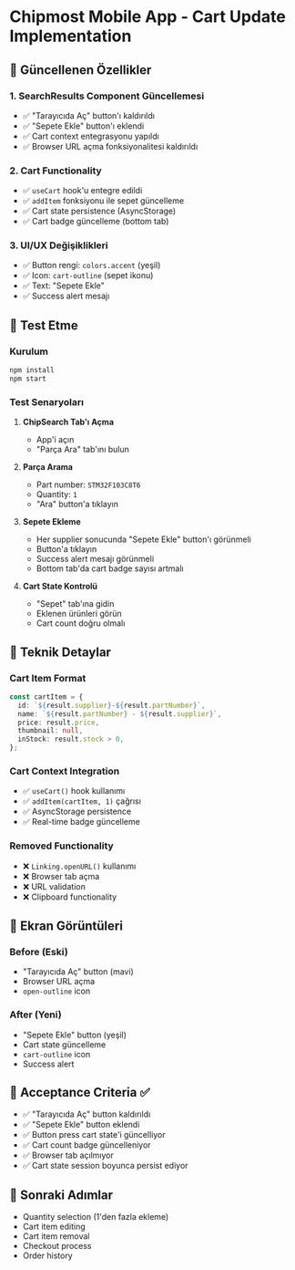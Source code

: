 # Chipmost Mobile App - Cart Update Implementation

## 🎯 Güncellenen Özellikler

### 1. SearchResults Component Güncellemesi
- ✅ "Tarayıcıda Aç" button'ı kaldırıldı
- ✅ "Sepete Ekle" button'ı eklendi
- ✅ Cart context entegrasyonu yapıldı
- ✅ Browser URL açma fonksiyonalitesi kaldırıldı

### 2. Cart Functionality
- ✅ `useCart` hook'u entegre edildi
- ✅ `addItem` fonksiyonu ile sepet güncelleme
- ✅ Cart state persistence (AsyncStorage)
- ✅ Cart badge güncelleme (bottom tab)

### 3. UI/UX Değişiklikleri
- ✅ Button rengi: `colors.accent` (yeşil)
- ✅ Icon: `cart-outline` (sepet ikonu)
- ✅ Text: "Sepete Ekle"
- ✅ Success alert mesajı

## 🚀 Test Etme

### Kurulum
```bash
npm install
npm start
```

### Test Senaryoları
1. **ChipSearch Tab'ı Açma**
   - App'i açın
   - "Parça Ara" tab'ını bulun

2. **Parça Arama**
   - Part number: `STM32F103C8T6`
   - Quantity: `1`
   - "Ara" button'a tıklayın

3. **Sepete Ekleme**
   - Her supplier sonucunda "Sepete Ekle" button'ı görünmeli
   - Button'a tıklayın
   - Success alert mesajı görünmeli
   - Bottom tab'da cart badge sayısı artmalı

4. **Cart State Kontrolü**
   - "Sepet" tab'ına gidin
   - Eklenen ürünleri görün
   - Cart count doğru olmalı

## 🔧 Teknik Detaylar

### Cart Item Format
```typescript
const cartItem = {
  id: `${result.supplier}-${result.partNumber}`,
  name: `${result.partNumber} - ${result.supplier}`,
  price: result.price,
  thumbnail: null,
  inStock: result.stock > 0,
};
```

### Cart Context Integration
- ✅ `useCart()` hook kullanımı
- ✅ `addItem(cartItem, 1)` çağrısı
- ✅ AsyncStorage persistence
- ✅ Real-time badge güncelleme

### Removed Functionality
- ❌ `Linking.openURL()` kullanımı
- ❌ Browser tab açma
- ❌ URL validation
- ❌ Clipboard functionality

## 📱 Ekran Görüntüleri

### Before (Eski)
- "Tarayıcıda Aç" button (mavi)
- Browser URL açma
- `open-outline` icon

### After (Yeni)
- "Sepete Ekle" button (yeşil)
- Cart state güncelleme
- `cart-outline` icon
- Success alert

## 🎉 Acceptance Criteria ✅

- ✅ "Tarayıcıda Aç" button kaldırıldı
- ✅ "Sepete Ekle" button eklendi
- ✅ Button press cart state'i güncelliyor
- ✅ Cart count badge güncelleniyor
- ✅ Browser tab açılmıyor
- ✅ Cart state session boyunca persist ediyor

## 🔮 Sonraki Adımlar

- Quantity selection (1'den fazla ekleme)
- Cart item editing
- Cart item removal
- Checkout process
- Order history
